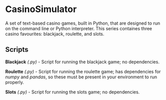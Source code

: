 # CasinoSimulator

A set of text-based casino games, built in Python, that are designed to run on the command line or Python interpreter. This series containes three casino favourites: blackjack, roulette, and slots.

## Scripts

**Blackjack** *(.py)* - Script for running the blackjack game; no dependencies.

**Roulette** *(.py)* - Script for running the roulette game; has dependencies for *numpy* and *pandas*, so these must be present in your environment to run properly.

**Slots** *(.py)* - Script for running the slots game; no dependencies.
